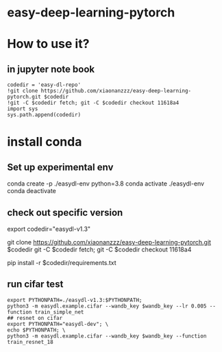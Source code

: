 # easy-deep-learning-pytorch


# How to use it? 

## in jupyter note book
```
codedir = 'easy-dl-repo'
!git clone https://github.com/xiaonanzzz/easy-deep-learning-pytorch.git $codedir
!git -C $codedir fetch; git -C $codedir checkout 11618a4
import sys
sys.path.append(codedir)
```

# install conda

## Set up experimental env
conda create -p ./easydl-env python=3.8
conda activate ./easydl-env
conda deactivate


## check out specific version
export codedir="easydl-v1.3"

git clone https://github.com/xiaonanzzz/easy-deep-learning-pytorch.git $codedir
git -C $codedir fetch; git -C $codedir checkout 11618a4


pip install -r $codedir/requirements.txt

## run cifar test
```shell
export PYTHONPATH=./easydl-v1.3:$PYTHONPATH;
python3 -m easydl.example.cifar --wandb_key $wandb_key --lr 0.005 --function train_simple_net
## resnet on cifar
export PYTHONPATH="easydl-dev"; \
echo $PYTHONPATH; \
python3 -m easydl.example.cifar --wandb_key $wandb_key --function train_resnet_18
```



